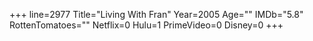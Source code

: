 +++
line=2977
Title="Living With Fran"
Year=2005
Age=""
IMDb="5.8"
RottenTomatoes=""
Netflix=0
Hulu=1
PrimeVideo=0
Disney=0
+++

